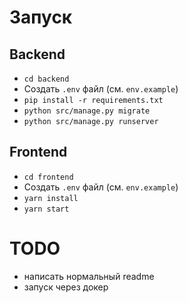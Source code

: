 # Запуск

## Backend
- `cd backend`
- Создать `.env` файл (см. `env.example`)
- `pip install -r requirements.txt`
- `python src/manage.py migrate`
- `python src/manage.py runserver`

## Frontend
- `cd frontend`
- Создать `.env` файл (см. `env.example`)
- `yarn install`
- `yarn start`

# TODO
- написать нормальный readme
- запуск через докер
